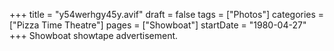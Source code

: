 +++
title = "y54werhgy45y.avif"
draft = false
tags = ["Photos"]
categories = ["Pizza Time Theatre"]
pages = ["Showboat"]
startDate = "1980-04-27"
+++
Showboat showtape advertisement.
